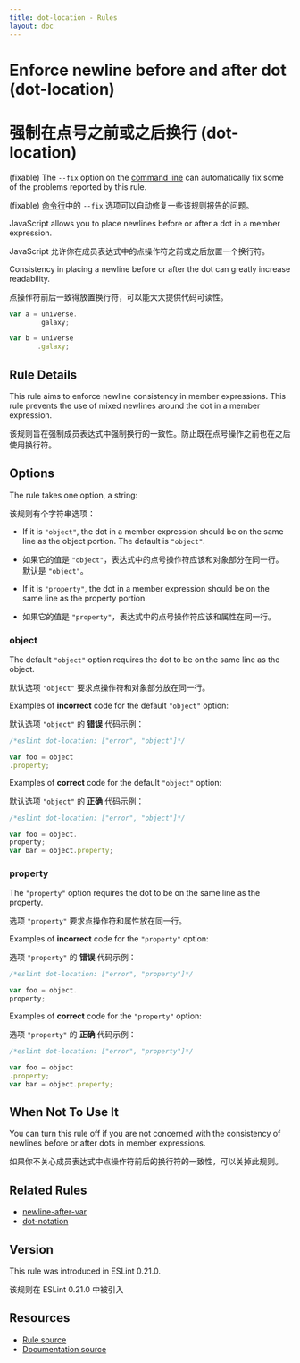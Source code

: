 ```yaml
---
title: dot-location - Rules
layout: doc
---
```

<!-- Note: No pull requests accepted for this file. See README.md in the root directory for details. -->

# Enforce newline before and after dot (dot-location)

# 强制在点号之前或之后换行 (dot-location)

(fixable) The `--fix` option on the [command line](../user-guide/command-line-interface#fix) can automatically fix some of the problems reported by this rule.

(fixable) [命令行](../user-guide/command-line-interface#fix)中的 `--fix` 选项可以自动修复一些该规则报告的问题。

JavaScript allows you to place newlines before or after a dot in a member expression.

JavaScript 允许你在成员表达式中的点操作符之前或之后放置一个换行符。

Consistency in placing a newline before or after the dot can greatly increase readability.

点操作符前后一致得放置换行符，可以能大大提供代码可读性。

```js
var a = universe.
        galaxy;

var b = universe
       .galaxy;
```

## Rule Details

This rule aims to enforce newline consistency in member expressions. This rule prevents the use of mixed newlines around the dot in a member expression.

该规则旨在强制成员表达式中强制换行的一致性。防止既在点号操作之前也在之后使用换行符。

## Options

The rule takes one option, a string:

该规则有个字符串选项：

* If it is `"object"`, the dot in a member expression should be on the same line as the object portion. The default is `"object"`.

* 如果它的值是 `"object"`，表达式中的点号操作符应该和对象部分在同一行。默认是 `"object"`。

* If it is `"property"`, the dot in a member expression should be on the same line as the property portion.

* 如果它的值是 `"property"`，表达式中的点号操作符应该和属性在同一行。

### object

The default `"object"` option requires the dot to be on the same line as the object.

默认选项 `"object"` 要求点操作符和对象部分放在同一行。

Examples of **incorrect** code for the default `"object"` option:

默认选项 `"object"` 的 **错误** 代码示例：

```js
/*eslint dot-location: ["error", "object"]*/

var foo = object
.property;
```

Examples of **correct** code for the default `"object"` option:

默认选项 `"object"` 的 **正确** 代码示例：

```js
/*eslint dot-location: ["error", "object"]*/

var foo = object.
property;
var bar = object.property;
```

### property

The `"property"` option requires the dot to be on the same line as the property.

选项 `"property"` 要求点操作符和属性放在同一行。

Examples of **incorrect** code for the `"property"` option:

选项 `"property"` 的 **错误** 代码示例：

```js
/*eslint dot-location: ["error", "property"]*/

var foo = object.
property;
```

Examples of **correct** code for the `"property"` option:

选项 `"property"` 的 **正确** 代码示例：

```js
/*eslint dot-location: ["error", "property"]*/

var foo = object
.property;
var bar = object.property;
```

## When Not To Use It

You can turn this rule off if you are not concerned with the consistency of newlines before or after dots in member expressions.

如果你不关心成员表达式中点操作符前后的换行符的一致性，可以关掉此规则。

## Related Rules

* [newline-after-var](newline-after-var)
* [dot-notation](dot-notation)

## Version

This rule was introduced in ESLint 0.21.0.

该规则在 ESLint 0.21.0 中被引入

## Resources

* [Rule source](https://github.com/eslint/eslint/tree/master/lib/rules/dot-location.js)
* [Documentation source](https://github.com/eslint/eslint/tree/master/docs/rules/dot-location.md)
